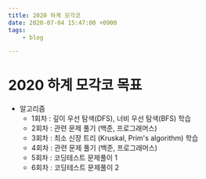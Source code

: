 ```yaml
---
title: 2020 하계 모각코
date: 2020-07-04 15:47:00 +0900
tags:
    - blog

---
```


# 2020 하계 모각코 목표   
* 알고리즘      
	* 1회차 : 깊이 우선 탐색(DFS), 너비 우선 탐색(BFS) 학습       
	* 2회차 : 관련 문제 풀기 (백준, 프로그래머스)   
	* 3회차 : 최소 신장 트리 (Kruskal, Prim's algorithm) 학습   
	* 4회차 : 관련 문제 풀기 (백준, 프로그래머스)   
	* 5회차 : 코딩테스트 문제풀이 1     
	* 6회차 : 코딩테스트 문제풀이 2      
